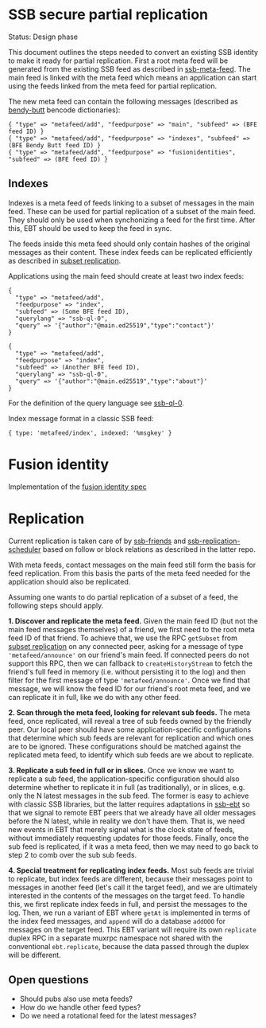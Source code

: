 # SSB secure partial replication

Status: Design phase

This document outlines the steps needed to convert an existing SSB
identity to make it ready for partial replication. First a root meta
feed will be generated from the existing SSB feed as described in
[ssb-meta-feed]. The main feed is linked with the meta feed which
means an application can start using the feeds linked from the meta
feed for partial replication.

The new meta feed can contain the following messages (described
as [bendy-butt] bencode dictionaries):

```
{ "type" => "metafeed/add", "feedpurpose" => "main", "subfeed" => (BFE feed ID) }
{ "type" => "metafeed/add", "feedpurpose" => "indexes", "subfeed" => (BFE Bendy Butt feed ID) }
{ "type" => "metafeed/add", "feedpurpose" => "fusionidentities", "subfeed" => (BFE feed ID) }
```

## Indexes

Indexes is a meta feed of feeds linking to a subset of messages in the
main feed. These can be used for partial replication of a subset of
the main feed. They should only be used when synchonizing a feed for
the first time. After this, EBT should be used to keep the feed in
sync.

The feeds inside this meta feed should only contain hashes of the
original messages as their content. These index feeds can be
replicated efficiently as described in [subset replication].

Applications using the main feed should create at least two index
feeds:

```
{ 
  "type" => "metafeed/add",
  "feedpurpose" => "index", 
  "subfeed" => (Some BFE feed ID),
  "querylang" => "ssb-ql-0",
  "query" => '{"author":"@main.ed25519","type":"contact"}'
}

{ 
  "type" => "metafeed/add",
  "feedpurpose" => "index", 
  "subfeed" => (Another BFE feed ID),
  "querylang" => "ssb-ql-0",
  "query" => '{"author":"@main.ed25519","type":"about"}'
}
```

For the definition of the query language see [ssb-ql-0].

Index message format in a classic SSB feed:

```
{ type: 'metafeed/index', indexed: '%msgkey' }
```

# Fusion identity

Implementation of the [fusion identity spec]

# Replication

Current replication is taken care of by [ssb-friends] and 
[ssb-replication-scheduler] based on follow or block relations as 
described in the latter repo.

With meta feeds, contact messages on the main feed still form the
basis for feed replication. From this basis the parts of the meta feed
needed for the application should also be replicated. 

Assuming one wants to do partial replication of a subset of a feed,
the following steps should apply.

**1. Discover and replicate the meta feed.** Given the main feed ID 
(but not the main feed messages themselves) of a friend, we first need 
to the root meta feed ID of that friend. To achieve that, we use the 
RPC `getSubset` from [subset replication] on any connected peer, 
asking for a message of type `'metafeed/announce'` on our friend's 
main feed. If connected peers do not support this RPC, then we can 
fallback to `createHistoryStream` to fetch the friend's full feed 
in memory (i.e. without persisting it to the log) and then filter for
the first message of type `'metafeed/announce'`. Once we find that
message, we will know the feed ID for our friend's root meta feed, and
we can replicate it in full, like we do with any other feed.

**2. Scan through the meta feed, looking for relevant sub feeds.** The
meta feed, once replicated, will reveal a tree of sub feeds owned by
the friendly peer. Our local peer should have some application-specific
configurations that determine which sub feeds are relevant for replication
and which ones are to be ignored. These configurations should be matched
against the replicated meta feed, to identify which sub feeds are we about
to replicate.

**3. Replicate a sub feed in full or in slices.** Once we know we want to
replicate a sub feed, the application-specific configuration should also
determine whether to replicate it in full (as traditionally), or in
slices, e.g. only the N latest messages in the sub feed. The former is
easy to achieve with classic SSB libraries, but the latter requires 
adaptations in [ssb-ebt] so that we signal to remote EBT peers that we
already have all older messages before the N latest, while in reality
we don't have them. That is, we need new events in EBT that merely 
signal what is the clock state of feeds, without immediately requesting
updates for those feeds. Finally, once the sub feed is replicated, if 
it was a meta feed, then we may need to go back to step 2 to comb over 
the sub sub feeds.

**4. Special treatment for replicating index feeds.** Most sub feeds are
trivial to replicate, but index feeds are different, because their 
messages point to messages in another feed (let's call it the target feed),
and we are ultimately interested in the contents of the messages on the 
target feed. To handle this, we first replicate index feeds in full, and
persist the messages to the log. Then, we run a variant of EBT where 
`getAt` is implemented in terms of the index feed messages, and `append`
will do a database `addOOO` for messages on the target feed. This EBT
variant will require its own `replicate` duplex RPC in a separate muxrpc 
namespace not shared with the conventional `ebt.replicate`, because the
data passed through the duplex will be different.
 
## Open questions

- Should pubs also use meta feeds?
- How do we handle other feed types?
- Do we need a rotational feed for the latest messages?

[ssb-meta-feed]: https://github.com/ssb-ngi-pointer/ssb-meta-feed
[bendy-butt]: https://github.com/ssb-ngi-pointer/bendy-butt-spec
[ssb-friends]: https://github.com/ssbc/ssb-friends
[ssb-ebt]: https://github.com/ssbc/ssb-ebt
[ssb-replication-scheduler]: https://github.com/ssb-ngi-pointer/ssb-replication-scheduler
[subset replication]: https://github.com/ssb-ngi-pointer/ssb-subset-replication
[fusion identity spec]: https://github.com/ssb-ngi-pointer/fusion-identity-spec
[ssb-ql-0]: https://github.com/ssb-ngi-pointer/ssb-subset-replication-spec#ssb-ql-0

